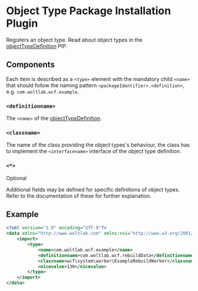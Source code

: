 # Object Type Package Installation Plugin

Registers an object type.
Read about object types in the [objectTypeDefinition](object-type-definition.md) PIP.

## Components

Each item is described as a `<type>` element with the mandatory child `<name>` that should follow the naming pattern `<packageIdentifier>.<definition>`, e.g. `com.woltlab.wcf.example`.

### `<definitionname>`

The `<name>` of the [objectTypeDefinition](object-type-definition.md).

### `<classname>`

The name of the class providing the object types's behaviour,
the class has to implement the `<interfacename>` interface of the object type definition.

### `<*>`

<span class="label label-info">Optional</span>

Additional fields may be defined for specific definitions of object types.
Refer to the documentation of these for further explanation.

## Example

```xml
<?xml version="1.0" encoding="UTF-8"?>
<data xmlns="http://www.woltlab.com" xmlns:xsi="http://www.w3.org/2001/XMLSchema-instance" xsi:schemaLocation="http://www.woltlab.com http://www.woltlab.com/XSD/2019/objectType.xsd">
	<import>
		<type>
			<name>com.woltlab.wcf.example</name>
			<definitionname>com.woltlab.wcf.rebuildData</definitionname>
			<classname>wcf\system\worker\ExampleRebuildWorker</classname>
			<nicevalue>130</nicevalue>
		</type>
	</import>
</data>
```
